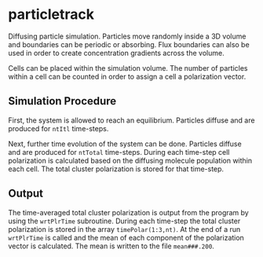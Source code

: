 # particletrack

Diffusing particle simulation. Particles move randomly inside a 3D volume and boundaries can be periodic or absorbing. Flux boundaries can also be used in order to create concentration gradients across the volume.

Cells can be placed within the simulation volume. The number of particles within a cell can be counted in order to assign a cell a polarization vector.

## Simulation Procedure

First, the system is allowed to reach an equilibrium. Particles diffuse and are produced for `ntItl` time-steps.

Next, further time evolution of the system can be done. Particles diffuse and are produced for `ntTotal` time-steps. During each time-step cell polarization is calculated based on the diffusing molecule population within each cell. The total cluster polarization is stored for that time-step.

## Output

The time-averaged total cluster polarization is output from the program by using the `wrtPlrTime` subroutine. During each time-step the total cluster polarization is stored in the array `timePolar(1:3,nt)`. At the end of a run `wrtPlrTime` is called and the mean of each component of the polarization vector is calculated. The mean is written to the file `mean###.200`.

